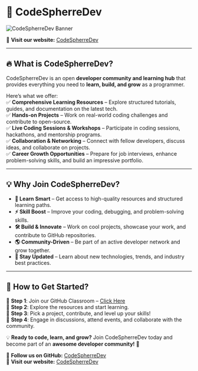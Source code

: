 # 🚀 CodeSpherreDev  
![CodeSpherreDev Banner](https://github.com/CodeSpherreDev/.github/blob/main/Blue%20and%20White%20Illustrated%20Coding%20Bootcamp%20Outdoor%20Banner.png)  

🔗 **Visit our website:** [CodeSpherreDev](https://code-spherre.netlify.app/)  

---

## 🔥 What is CodeSpherreDev?  
CodeSpherreDev is an open **developer community and learning hub** that provides everything you need to **learn, build, and grow** as a programmer.  

Here’s what we offer:  
✅ **Comprehensive Learning Resources** – Explore structured tutorials, guides, and documentation on the latest tech.  
✅ **Hands-on Projects** – Work on real-world coding challenges and contribute to open-source.  
✅ **Live Coding Sessions & Workshops** – Participate in coding sessions, hackathons, and mentorship programs.  
✅ **Collaboration & Networking** – Connect with fellow developers, discuss ideas, and collaborate on projects.  
✅ **Career Growth Opportunities** – Prepare for job interviews, enhance problem-solving skills, and build an impressive portfolio.  

---

## 💡 Why Join CodeSpherreDev?  
- **🧠 Learn Smart** – Get access to high-quality resources and structured learning paths.  
- **⚡ Skill Boost** – Improve your coding, debugging, and problem-solving skills.  
- **🛠 Build & Innovate** – Work on cool projects, showcase your work, and contribute to GitHub repositories.  
- **🌎 Community-Driven** – Be part of an active developer network and grow together.  
- **🚀 Stay Updated** – Learn about new technologies, trends, and industry best practices.  

---

## 📌 How to Get Started?  
🔹 **Step 1**: Join our GitHub Classroom – [Click Here](https://github.com/CodeSpherreDev)  
🔹 **Step 2**: Explore the resources and start learning.  
🔹 **Step 3**: Pick a project, contribute, and level up your skills!  
🔹 **Step 4**: Engage in discussions, attend events, and collaborate with the community.  

💡 **Ready to code, learn, and grow?** Join CodeSpherreDev today and become part of an **awesome developer community!** 🚀  

📌 **Follow us on GitHub:** [CodeSpherreDev](https://github.com/CodeSpherreDev)  
🔗 **Visit our website:** [CodeSpherreDev](https://code-spherre.netlify.app/)  

